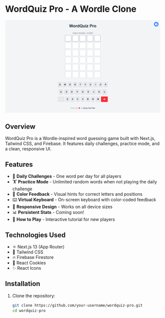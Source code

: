 # WordQuiz Pro - A Wordle Clone

![WordQuiz Pro Screenshot](https://github.com/PatelAbhay550/wordquiz-pro/blob/main/public/wordquiz-pro.png?raw=true)

## Overview

WordQuiz Pro is a Wordle-inspired word guessing game built with Next.js, Tailwind CSS, and Firebase. It features daily challenges, practice mode, and a clean, responsive UI.

## Features

- 🎯 **Daily Challenges** - One word per day for all players
- 🏋️ **Practice Mode** - Unlimited random words when not playing the daily challenge
- 🎨 **Color Feedback** - Visual hints for correct letters and positions
- ⌨️ **Virtual Keyboard** - On-screen keyboard with color-coded feedback
- 📱 **Responsive Design** - Works on all device sizes
- 📊 **Persistent Stats** - Coming soon!
- 📖 **How to Play** - Interactive tutorial for new players

## Technologies Used

- ⚛️ Next.js 13 (App Router)
- 🎨 Tailwind CSS
- 🔥 Firebase Firestore
- 🍪 React Cookies
- ✨ React Icons

## Installation

1. Clone the repository:
   ```bash
   git clone https://github.com/your-username/wordquiz-pro.git
   cd wordquiz-pro
